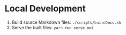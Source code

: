 # Local Development

1. Build source Markdown files: `./scripts/buildDocs.sh`
2. Serve the built files: `yarn run serve out`
